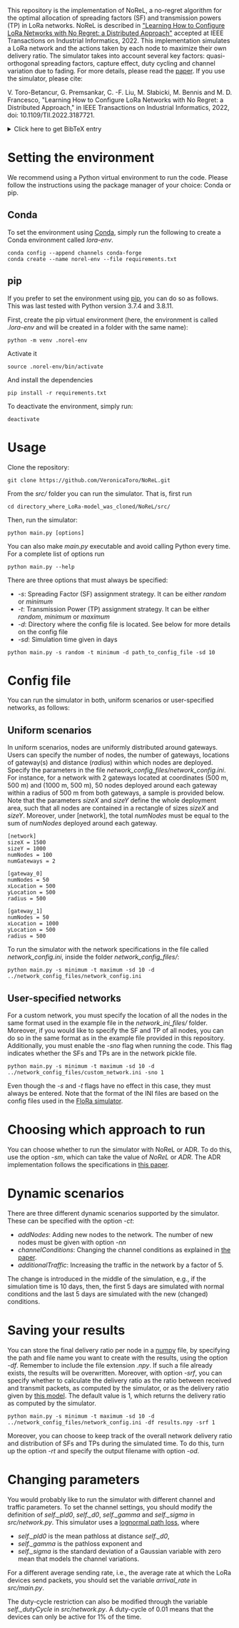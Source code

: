 This repository is the implementation of NoReL, a no-regret algorithm for the optimal allocation of spreading factors (SF) and transmission powers (TP) in LoRa networks. NoReL is described in ["Learning How to Configure LoRa Networks with No Regret: a Distributed Approach"](https://ieeexplore.ieee.org/document/9813414) accepted at IEEE Transactions on Industrial Informatics, 2022. This implementation simulates a LoRa network and the actions taken by each node to maximize their own delivery ratio. The simulator takes into account several key factors: quasi-orthogonal spreading factors, capture effect, duty cycling and channel variation due to fading. For more details, please read the [paper](https://ieeexplore.ieee.org/document/9813414). If you use the simulator, please cite:

V. Toro-Betancur, G. Premsankar, C. -F. Liu, M. Słabicki, M. Bennis and M. D. Francesco, "Learning How to Configure LoRa Networks with No Regret: a Distributed Approach," in IEEE Transactions on Industrial Informatics, 2022, doi: 10.1109/TII.2022.3187721.

<details>

  <summary>Click here to get BibTeX entry</summary>

  ```
    @ARTICLE{Toro2022Learning,
  author={Toro-Betancur, Veronica and Premsankar, Gopika and Liu, Chen-Feng and Slabicki, Mariusz and Bennis, Mehdi and Francesco, Mario Di},
  journal={IEEE Transactions on Industrial Informatics}, 
  title={Learning How to Configure LoRa Networks with No Regret: a Distributed Approach}, 
  year={2022},
  volume={},
  number={},
  pages={1-12},
  doi={10.1109/TII.2022.3187721}}
  ```

</details>

Setting the environment
=======================

We recommend using a Python virtual environment to run the code. Please follow the instructions using the package manager of your choice: Conda or pip. 

Conda
-----

To set the environment using [Conda](https://docs.conda.io/en/latest/), simply run the following to create a Conda environment called *lora-env*.

```
conda config --append channels conda-forge
conda create --name norel-env --file requirements.txt
```

pip
---

If you prefer to set the environment using [pip](https://pypi.org/project/pip/), you can do so as follows. This was last tested with Python version 3.7.4 and 3.8.11.

First, create the pip virtual environment (here, the environment is called *.lora-env* and will be created in a folder with the same name):
```
python -m venv .norel-env
```
Activate it
```
source .norel-env/bin/activate
```
And install the dependencies
```
pip install -r requirements.txt
```
To deactivate the environment, simply run:
```
deactivate
```

Usage
=====
Clone the repository:
```
git clone https://github.com/VeronicaToro/NoReL.git
```
From the *src/* folder you can run the simulator. That is, first run
```
cd directory_where_LoRa-model_was_cloned/NoReL/src/
```
Then, run the simulator:
```
python main.py [options]
```
You can also make *main.py* executable and avoid calling Python every time. For a complete list of options run

```
python main.py --help
```
There are three options that must always be specified:
* *-s*: Spreading Factor (SF) assignment strategy. It can be either *random* or *minimum*
* *-t*: Transmission Power (TP) assignment strategy. It can be either *random*, *minimum* or *maximum*
* *-d*: Directory where the config file is located. See below for more details on the config file
* *-sd*: Simulation time given in days

```
python main.py -s random -t minimum -d path_to_config_file -sd 10
```

Config file
===========

You can run the simulator in both, uniform scenarios or user-specified networks, as follows:

Uniform scenarios
-----------------

In uniform scenarios, nodes are uniformly distributed around gateways. Users can specify the number of nodes, the number of gateways, locations of gateway(s) and distance (*radius*) within which nodes are deployed. Specify the parameters in the file *network_config_files/network_config.ini*. For instance, for a network with 2 gateways located at coordinates (500 m, 500 m) and (1000 m, 500 m), 50 nodes deployed around each gateway within a radius of 500 m from both gateways, a sample is provided below. Note that the parameters *sizeX* and *sizeY* define the whole deployment area, such that all nodes are contained in a rectangle of sizes *sizeX*  and *sizeY*. Moreover, under [network], the total *numNodes* must be equal to the sum of *numNodes* deployed around each gateway.

```
[network]
sizeX = 1500
sizeY = 1000
numNodes = 100
numGateways = 2

[gateway_0]
numNodes = 50
xLocation = 500
yLocation = 500
radius = 500

[gateway_1]
numNodes = 50
xLocation = 1000
yLocation = 500
radius = 500
```

To run the simulator with the network specifications in the file called *network_config.ini*, inside the folder *network_config_files/*:
```
python main.py -s minimum -t maximum -sd 10 -d ../network_config_files/network_config.ini
```

User-specified networks
-----------------------

For a custom network, you must specify the location of all the nodes in the same format used in the example file in the *network_ini_files/* folder. Moreover, if you would like to specify the SF and TP of all nodes, you can do so in the same format as in the example file provided in this repository. Additionally, you must enable the *-sno* flag when running the code. This flag indicates whether the SFs and TPs are in the network pickle file.

```
python main.py -s minimum -t maximum -sd 10 -d ../network_config_files/custom_network.ini -sno 1
```

Even though the *-s* and *-t* flags have no effect in this case, they must always be entered. Note that the format of the INI files are based on the config files used in the [FloRa simulator](https://github.com/florasim/flora).


Choosing which approach to run
==============================

You can choose whether to run the simulator with NoReL or ADR. To do this, use the option *-sm*, which can take the value of *NoReL* or *ADR*. The ADR implementation follows the specifications in [this paper](https://ieeexplore.ieee.org/document/8406255).


Dynamic scenarios
=================

There are three different dynamic scenarios supported by the simulator. These can be specified with the option *-ct*:

* *addNodes*: Adding new nodes to the network. The number of new nodes must be given with option *-nn*
* *channelConditions*: Changing the channel conditions as explained in [the paper](https://ieeexplore.ieee.org/document/9813414).
* *additionalTraffic*: Increasing the traffic in the network by a factor of 5.

The change is introduced in the middle of the simulation, e.g., if the simulation time is 10 days, then, the first 5 days are simulated with normal conditions and the last 5 days are simulated with the new (changed) conditions.


Saving your results
===================

You can store the final delivery ratio per node in a [numpy](https://numpy.org/) file, by specifying the path and file name you want to create with the results, using the option *-df*. Remember to include the file extension *.npy*. If such a file already exists, the results will be overwritten. Moreover, with option *-srf*, you can specify whether to calculate the delivery ratio as the ratio between received and transmit packets, as computed by the simulator, or as the delivery ratio given by [this model](https://github.com/VeronicaToro/LoRa-model). The default value is 1, which returns the delivery ratio as computed by the simulator. 
```
python main.py -s minimum -t maximum -sd 10 -d ../network_config_files/network_config.ini -df results.npy -srf 1
```

Moreover, you can choose to keep track of the overall network delivery ratio and distribution of SFs and TPs during the simulated time. To do this, turn up the option *-rt* and specify the output filename with option *-od*.

Changing parameters
===================

You would probably like to run the simulator with different channel and traffic parameters. To set the channel settings, you should modify the definition of *self._pld0*, *self._d0*, *self._gamma* and *self._sigma* in *src/network.py*. This simulator uses a [lognormal path loss](https://en.wikipedia.org/wiki/Log-distance_path_loss_model), where

* *self._pld0* is the mean pathloss at distance *self._d0*,
* *self._gamma* is the pathloss exponent and
* *self._sigma* is the standard deviation of a Gaussian variable with zero mean that models the channel variations.

For a different average sending rate, i.e., the average rate at which the LoRa devices send packets, you should set the variable *arrival_rate* in *src/main.py*.

The duty-cycle restriction can also be modified through the variable *self._dutyCycle* in *src/network.py*. A duty-cycle of 0.01 means that the devices can only be active for 1% of the time.
